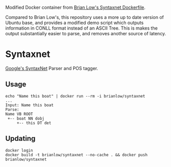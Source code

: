 
Modified Docker container from [Brian Low's Syntaxnet Dockerfile](https://github.com/brianlow/syntaxnet-docker).

Compared to Brian Low's, this repository uses a more up to date version of Ubuntu base, and provides a modified demo script which outputs information in CONLL format instead of an ASCII Tree. This is makes the output substantially easier to parse, and removes another source of latency.

Syntaxnet
=========

[Google's SyntaxNet](https://github.com/tensorflow/models/tree/master/syntaxnet) Parser and POS tagger.


Usage
-----

```shell
echo "Name this boat" | docker run --rm -i brianlow/syntaxnet
...
Input: Name this boat
Parse:
Name VB ROOT
 +-- boat NN dobj
     +-- this DT det
```


Updating
--------

```
docker login
docker build -t brianlow/syntaxnet --no-cache . && docker push brianlow/syntaxnet

```

